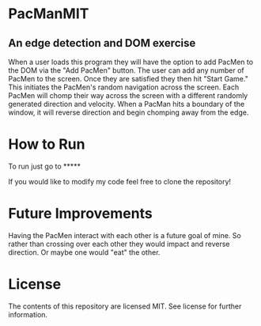 # PacManMIT
## An edge detection and DOM exercise

When a user loads this program they will have the option to add PacMen to the DOM via the "Add PacMen" button. The user can add any number of PacMen to the screen. Once they are satisfied they then hit "Start Game." This initiates the PacMen's random navigation across the screen. Each PacMen will chomp their way across the screen with a different randomly generated direction and velocity. When a PacMan hits a boundary of the window, it will reverse direction and begin chomping away from the edge. 

# How to Run
To run just go to *****

If you would like to modify my code feel free to clone the repository! 

# Future Improvements
Having the PacMen interact with each other is a future goal of mine. So rather than crossing over each other they would impact and reverse direction. Or maybe one would "eat" the other. 

# License
The contents of this repository are licensed MIT. See license for further information. 
